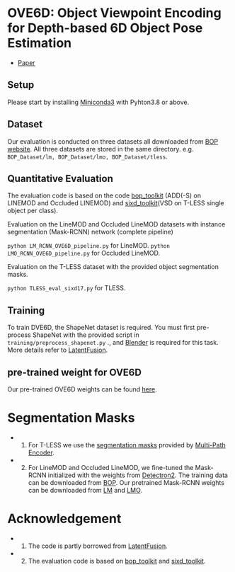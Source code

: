 # OVE6D: Object Viewpoint Encoding for Depth-based 6D Object Pose Estimation
- [Paper](https://bop.felk.cvut.cz/datasets/)

## Setup
Please start by installing [Miniconda3](https://conda.io/projects/conda/en/latest/user-guide/install/linux.html) with Pyhton3.8 or above.

## Dataset
Our evaluation is conducted on three datasets all downloaded from [BOP website](https://bop.felk.cvut.cz/datasets). All three datasets are stored in the same directory. e.g. ``BOP_Dataset/lm, BOP_Dataset/lmo, BOP_Dataset/tless``.

## Quantitative Evaluation
The evaluation code is based on the code [bop_toolkit](https://github.com/thodan/bop_toolkit) (ADD(-S) on LINEMOD and Occluded LINEMOD) and [sixd_toolkit](https://github.com/thodan/sixd_toolkit)(VSD on T-LESS single object per class).

Evaluation on the LineMOD and Occluded LineMOD datasets with instance segmentation (Mask-RCNN) network (complete pipeline)

``python LM_RCNN_OVE6D_pipeline.py`` for LineMOD.
``python LMO_RCNN_OVE6D_pipeline.py`` for Occluded LineMOD.

Evaluation on the T-LESS dataset with the provided object segmentation masks.

``python TLESS_eval_sixd17.py`` for TLESS.

## Training
To train DVE6D, the ShapeNet dataset is required. You must first pre-process ShapeNet with the provided script in ``training/preprocess_shapenet.py`` ., and [Blender](https://www.blender.org/) is required for this task. More details refer to [LatentFusion](https://github.com/NVlabs/latentfusion).

## pre-trained weight for OVE6D
Our pre-trained OVE6D weights can be found [here](https://drive.google.com/file/d/1aXkYOpvka5VAPYUYuHaCMp0nIvzxhW9X/view?usp=sharing).

# Segmentation Masks
- 1. For T-LESS we use the [segmentation masks](https://dlrmax.dlr.de/get/c677b2a7-78cf-5787-815b-7ba2c26555a7/) provided by [Multi-Path Encoder](https://github.com/DLR-RM/AugmentedAutoencoder/tree/multipath).
- 2. For LineMOD and Occluded LineMOD, we fine-tuned the Mask-RCNN initialized with the weights from [Detectron2](https://github.com/facebookresearch/detectron2). The training data can be downloaded from [BOP](https://bop.felk.cvut.cz/datasets). Our pretrained Mask-RCNN weights can be downloaded from [LM](https://drive.google.com/file/d/1AEV5XO975RYiPXjWSDQ1TsmW-BalbfMU/view?usp=sharing) and [LMO](https://drive.google.com/file/d/1tut-wZyi1RQ52c65ZfBtM2k9snDVMk_l/view?usp=sharing). 

# Acknowledgement
- 1. The code is partly borrowed from [LatentFusion](https://github.com/NVlabs/latentfusion).
- 2. The evaluation code is based on [bop_toolkit](https://github.com/thodan/bop_toolkit) and [sixd_toolkit](https://github.com/thodan/sixd_toolkit).